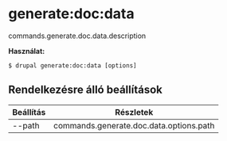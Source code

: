 # generate:doc:data
commands.generate.doc.data.description

**Használat:**
```
$ drupal generate:doc:data [options] 
```

## Rendelkezésre álló beállítások
Beállítás | Részletek
-------|-------------
--path | commands.generate.doc.data.options.path
